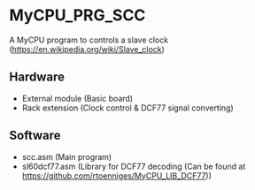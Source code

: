 # MyCPU_PRG_SCC
A MyCPU program to controls a slave clock (https://en.wikipedia.org/wiki/Slave_clock)

## Hardware
- External module (Basic board)
- Rack extension (Clock control & DCF77 signal converting)

## Software
- scc.asm (Main program)
- sl60dcf77.asm (Library for DCF77 decoding (Can be found at https://github.com/rtoenniges/MyCPU_LIB_DCF77))
